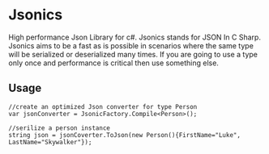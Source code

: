 # Jsonics
High performance Json Library for c#. Jsonics stands for JSON In C Sharp. Jsonics aims to be a fast as is possible in scenarios where the same type will be serialized or deserialized many times. If you are going to use a type only once and performance is critical then use something else.

## Usage
    //create an optimized Json converter for type Person
    var jsonConverter = JsonicFactory.Compile<Person>();
    
    //serilize a person instance
    string json = jsonCoverter.ToJson(new Person(){FirstName="Luke", LastName="Skywalker"});



